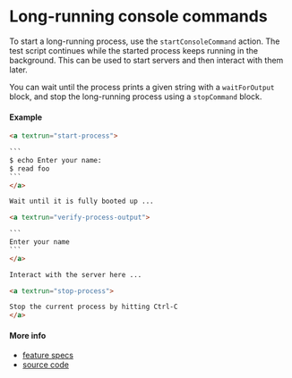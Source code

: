 # Long-running console commands

To start a long-running process, use the `startConsoleCommand` action.
The test script continues while the started process keeps running in the background.
This can be used to start servers and then interact with them later.

You can wait until the process prints a given string with a `waitForOutput` block,
and stop the long-running process using a `stopCommand` block.

#### Example

<a textrun="run-markdown-in-textrun">

````html
<a textrun="start-process">

`​``
$ echo Enter your name:
$ read foo
`​``
</a>

Wait until it is fully booted up ...

<a textrun="verify-process-output">

`​``
Enter your name
`​``
</a>

Interact with the server here ...

<a textrun="stop-process">

Stop the current process by hitting Ctrl-C
</a>
````

</a>

#### More info

- [feature specs](../../features/actions/built-in/start-stop-process/basic.feature)
- [source code](../../src/actions/built-in/start-process.ts)
